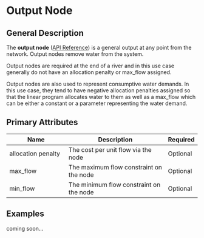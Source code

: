 # Output Node

## General Description

The **output node** ([API Reference](https://pywr.github.io/pywr-docs/master/api/generated/pywr.nodes.Output.html)) is a general output at any point from the network. Output nodes remove water from the system.&#x20;

Output nodes are required at the end of a river and in this use case generally do not have an allocation penalty or max\_flow assigned. &#x20;

Output nodes are also used to represent consumptive water demands. In this use case, they tend to have negative allocation penalties assigned so that the linear program allocates water to them as well as a max\_flow which can be either a constant or a parameter representing the water demand.



## Primary Attributes

<table><thead><tr><th width="181.33333333333331">Name</th><th width="342">Description</th><th>Required</th></tr></thead><tbody><tr><td>allocation penalty</td><td>The cost per unit flow via the node</td><td>Optional</td></tr><tr><td>max_flow</td><td>The maximum flow constraint on the node</td><td>Optional</td></tr><tr><td>min_flow</td><td>The minimum flow constraint on the node</td><td>Optional</td></tr></tbody></table>



## Examples

coming soon...
